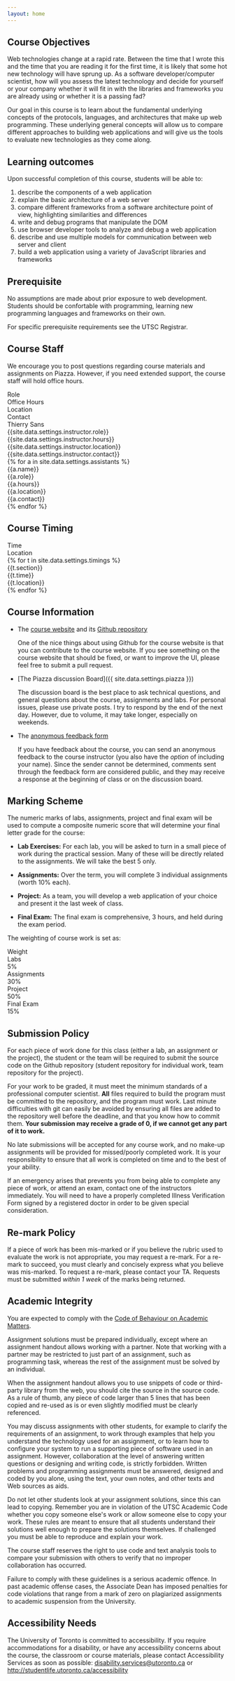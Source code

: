 ```yaml
---
layout: home
---
```


## Course Objectives

Web technologies change at a rapid rate. Between the time that I wrote this and the time that you are reading it for the first time, it is likely that some hot new technology will have sprung up. As a software developer/computer scientist, how will you assess the latest technology and decide for yourself or your company whether it will fit in with the libraries and frameworks you are already using or whether it is a passing fad?

Our goal in this course is to learn about the fundamental underlying concepts of the protocols, languages, and architectures that make up web programming. These underlying general concepts will allow us to compare different approaches to building web applications and will give us the tools to evaluate new technologies as they come along.

## Learning outcomes

Upon successful completion of this course, students will be able to:

1. describe the components of a web application
1. explain the basic architecture of a web server
1. compare different frameworks from a software architecture point of view, highlighting similarities and differences
1. write and debug programs that manipulate the DOM
1. use browser developer tools to analyze and debug a web application
1. describe and use multiple models for communication between web server and client
1. build a web application using a variety of JavaScript libraries and frameworks

## Prerequisite

No assumptions are made about prior exposure to web development. Students should be confortable with programming, learning new programming languages and frameworks on their own. 

For specific prerequisite requirements see the UTSC Registrar.

## Course Staff

We encourage you to post questions regarding course materials and assignments on Piazza. However, if you need extended support, the course staff will hold office hours.

<div class="grid">
    <div class="hrow row">
        <div class="hcolumn column3"></div>
        <div class="column1">Role</div>
        <div class="column3">Office Hours</div>
        <div class="column2">Location</div>
        <div class="column3">Contact</div>
    </div>
    <div class="row">
        <div class="hcolumn column3">Thierry Sans</div>
        <div class="column1">{{site.data.settings.instructor.role}}</div>
        <div class="column3">{{site.data.settings.instructor.hours}}</div>
        <div class="column2">{{site.data.settings.instructor.location}}</div>
        <div class="column3">{{site.data.settings.instructor.contact}}</div>
    </div>
    {% for a in site.data.settings.assistants %}
    <div class="row">
        <div class="hcolumn column3">{{a.name}}</div>
        <div class="column1">{{a.role}}</div>
        <div class="column3">{{a.hours}}</div>
        <div class="column2">{{a.location}}</div>
        <div class="column3">{{a.contact}}</div>
    </div>
    {% endfor %}
</div>

## Course Timing

<div class="grid">
    <div class="hrow row">
        <div class="hcolumn column4"></div>
        <div class="column4">Time</div>
        <div class="column4">Location</div>
    </div>
    {% for t in site.data.settings.timings %}
    <div class="row">
        <div class="hcolumn column4">{{t.section}}</div>
        <div class="column4">{{t.time}}</div>
        <div class="column4">{{t.location}}</div>
    </div>
    {% endfor %}
</div>

## Course Information

- The [course website]({{site.data.settings.website}}) and its [Github repository]({{site.data.settings.github}})

	One of the nice things about using Github for the course website is that you can contribute to the course website. If you see something on the course website that should be fixed, or want to improve the UI, please feel free to submit a pull request. 

- [The Piazza discussion Board]({{ site.data.settings.piazza }})

	The discussion board is the best place to ask technical questions, and general questions about the course, assignments and labs. For personal issues, please use private posts. I try to respond by the end of the next day. However, due to volume, it may take longer, especially on weekends.

- The [anonymous feedback form]({{site.data.settings.feedback}})

	If you have feedback about the course, you can send an anonymous feedback to the course instructor (you also have the *option* of including your name). Since the sender cannot be determined, comments sent through the feedback form are considered public, and they may receive a response at the beginning of class or on the discussion board.

## Marking Scheme

The numeric marks of labs, assignments, project and final exam will be used to compute a composite numeric score that will determine your final letter grade for the course:

- **Lab Exercises:** For each lab, you will be asked to turn in a small piece of work during the practical session. Many of these will be directly related to the assignments. We will take the best 5 only.

- **Assignments:** Over the term, you will complete 3 individual assignments (worth 10% each).

- **Project:** As a team, you will develop a web application of your choice and present it the last week of class. 

- **Final Exam:** The final exam is comprehensive, 3 hours, and held during the exam period.

The weighting of course work is set as:

<div class="grid">
    <div class="hrow row">
        <div class="hcolumn column4"></div>
        <div class="column4">Weight</div>
    </div>
    <div class="row">
        <div class="hcolumn column4">Labs</div>
        <div class="column4">5%</div>
    </div>
    <div class="row">
        <div class="hcolumn column4">Assignments</div>
        <div class="column4">30%</div>
    </div>
    <div class="row">
        <div class="hcolumn column4">Project</div>
        <div class="column4">50%</div>
    </div>
    <div class="row">
        <div class="hcolumn column4">Final Exam</div>
        <div class="column4">15%</div>
    </div>
</div>

## Submission Policy

For each piece of work done for this class (either a lab, an assignment or the project), the student or the team will be required to submit the source code on the Github repository (student repository for individual work, team repository for the project). 

For your work to be graded, it must meet the minimum standards of a professional computer scientist. **All** files required to build the program must be committed to the repository, and the program must work. Last minute difficulties with git can easily be avoided by ensuring all files are added to the repository well before the deadline, and that you know how to commit them. **Your submission may receive a grade of 0, if we cannot get any part of it to work.**

No late submissions will be accepted for any course work, and no make-up assignments will be provided for missed/poorly completed work. It is your responsibility to ensure that all work is completed on time and to the best of your ability.

If an emergency arises that prevents you from being able to complete any piece of work, or attend an exam, contact one of the instructors immediately. You will need to have a properly completed Illness Verification Form signed by a registered doctor in order to be given special consideration.

## Re-mark Policy

If a piece of work has been mis-marked or if you believe the rubric used to evaluate the work is not appropriate, you may request a re-mark. For a re-mark to succeed, you must clearly and concisely express what you believe was mis-marked. To request a re-mark, please contact your TA. Requests must be submitted *within 1 week* of the marks being returned.

## Academic Integrity

You are expected to comply with the [Code of Behaviour on Academic Matters](http://www.governingcouncil.utoronto.ca/Assets/Governing+Council+Digital+Assets/Policies/PDF/ppjun011995.pdf). 

Assignment solutions must be prepared individually, except where an assignment handout allows working with a partner. Note that working with a partner may be restricted to just part of an assignment, such as programming task, whereas the rest of the assignment must be solved by an individual.

When the assignment handout allows you to use snippets of code or third-party library from the web, you should cite the source in the source code. As a rule of thumb, any piece of code larger than 5 lines that has been copied and re-used as is or even slightly modified must be clearly referenced.

You may discuss assignments with other students, for example to clarify the requirements of an assignment, to work through examples that help you understand the technology used for an assignment, or to learn how to configure your system to run a supporting piece of software used in an assignment. However, collaboration at the level of answering written questions or designing and writing code, is strictly forbidden. Written problems and programming assignments must be answered, designed and coded by you alone, using the text, your own notes, and other texts and Web sources as aids.

Do not let other students look at your assignment solutions, since this can lead to copying. Remember you are in violation of the UTSC Academic Code whether you copy someone else's work or allow someone else to copy your work. These rules are meant to ensure that all students understand their solutions well enough to prepare the solutions themselves. If challenged you must be able to reproduce and explain your work.

The course staff reserves the right to use code and text analysis tools to compare your submission with others to verify that no improper collaboration has occurred.

Failure to comply with these guidelines is a serious academic offence. In past academic offense cases, the Associate Dean has imposed penalties for code violations that range from a mark of zero on plagiarized assignments to academic suspension from the University.

## Accessibility Needs

The University of Toronto is committed to accessibility. If you require accommodations for a disability, or have any accessibility concerns about the course, the classroom or course materials, please contact Accessibility Services as soon as possible: disability.services@utoronto.ca or <http://studentlife.utoronto.ca/accessibility>
